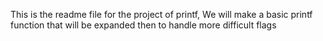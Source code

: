 This is the readme file for the project of printf, We will make a basic printf function that will be expanded then to   handle more difficult flags
